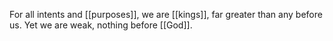 For all intents and [[purposes]], we are [[kings]], far greater than any before us. Yet we are weak, nothing before [[God]].